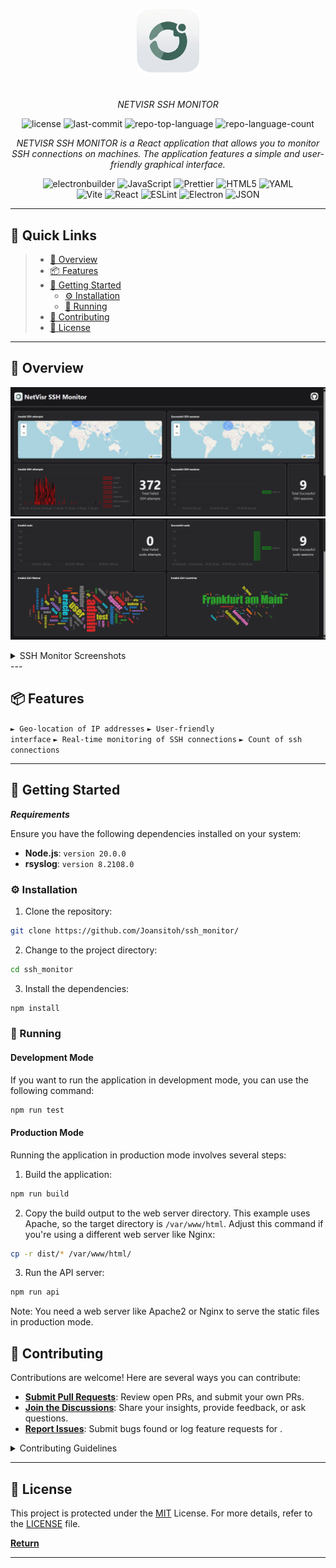 <p align="center">
  <img src="src/assets/logo.png" width="100" />
</p>
<p align="center">
    <h1 align="center"></h1>
</p>
<p align="center">
    <em>NETVISR SSH MONITOR</em>
</p>
<p align="center">
	<img src="https://img.shields.io/github/license/Joansitoh/ssh_monitor?style=flat&color=0080ff" alt="license">
	<img src="https://img.shields.io/github/last-commit/Joansitoh/ssh_monitor?style=flat&logo=git&logoColor=white&color=0080ff" alt="last-commit">
	<img src="https://img.shields.io/github/languages/top/Joansitoh/ssh_monitor?style=flat&color=0080ff" alt="repo-top-language">
	<img src="https://img.shields.io/github/languages/count/Joansitoh/ssh_monitor?style=flat&color=0080ff" alt="repo-language-count">
<p>
<p align="center">
<em>NETVISR SSH MONITOR is a React application that allows you to monitor SSH connections on machines. The application features a simple and user-friendly graphical interface.</em>
</p>
<p align="center">
	<img src="https://img.shields.io/badge/electronbuilder-FFFFFF.svg?style=flat&logo=electron-builder&logoColor=black" alt="electronbuilder">
	<img src="https://img.shields.io/badge/JavaScript-F7DF1E.svg?style=flat&logo=JavaScript&logoColor=black" alt="JavaScript">
	<img src="https://img.shields.io/badge/Prettier-F7B93E.svg?style=flat&logo=Prettier&logoColor=black" alt="Prettier">
	<img src="https://img.shields.io/badge/HTML5-E34F26.svg?style=flat&logo=HTML5&logoColor=white" alt="HTML5">
	<img src="https://img.shields.io/badge/YAML-CB171E.svg?style=flat&logo=YAML&logoColor=white" alt="YAML">
	<br>
	<img src="https://img.shields.io/badge/Vite-646CFF.svg?style=flat&logo=Vite&logoColor=white" alt="Vite">
	<img src="https://img.shields.io/badge/React-61DAFB.svg?style=flat&logo=React&logoColor=black" alt="React">
	<img src="https://img.shields.io/badge/ESLint-4B32C3.svg?style=flat&logo=ESLint&logoColor=white" alt="ESLint">
	<img src="https://img.shields.io/badge/Electron-47848F.svg?style=flat&logo=Electron&logoColor=white" alt="Electron">
	<img src="https://img.shields.io/badge/JSON-000000.svg?style=flat&logo=JSON&logoColor=white" alt="JSON">
</p>
<hr>

## 🔗 Quick Links

> - [📍 Overview](#-overview)
> - [📦 Features](#-features)
> - [🚀 Getting Started](#-getting-started)
>   - [⚙️ Installation](#️-installation)
>   - [🤖 Running ](#-running-)
> - [🤝 Contributing](#-contributing)
> - [📄 License](#-license)

---

## 📍 Overview

![SSH Monitor screenshot 1](/resources/ssh_panel_one.png)
![SSH Monitor screenshot 2](/resources/ssh_panel_two.png)
<details>
  <summary>SSH Monitor Screenshots</summary>

  ![SSH Monitor screenshot 3](/resources/ssh_attempts_bars.png)
  ![SSH Monitor screenshot 3](/resources/ssh_attempts_map.png)
  ![SSH Monitor screenshot 3](/resources/ssh_attempts_names.png)

</details>
---

## 📦 Features

<code>► Geo-location of IP addresses</code>
<code>► User-friendly interface</code>
<code>► Real-time monitoring of SSH connections</code>
<code>► Count of ssh connections</code>

---

## 🚀 Getting Started

**_Requirements_**

Ensure you have the following dependencies installed on your system:

- **Node.js**: `version 20.0.0`
- **rsyslog**: `version 8.2108.0`

### ⚙️ Installation

1. Clone the repository:

```sh
git clone https://github.com/Joansitoh/ssh_monitor/
```

2. Change to the project directory:

```sh
cd ssh_monitor
```

3. Install the dependencies:

```sh
npm install
```

### 🤖 Running

#### Development Mode

If you want to run the application in development mode, you can use the following command:

```sh
npm run test
```

#### Production Mode

Running the application in production mode involves several steps:

1. Build the application:

```sh
npm run build
```

2. Copy the build output to the web server directory. This example uses Apache, so the target directory is `/var/www/html`. Adjust this command if you're using a different web server like Nginx:

```sh
cp -r dist/* /var/www/html/
```

3. Run the API server:

```sh
npm run api
```

Note: You need a web server like Apache2 or Nginx to serve the static files in production mode.

## 🤝 Contributing

Contributions are welcome! Here are several ways you can contribute:

- **[Submit Pull Requests](https://github.com/Joansitoh/ssh_monitor/blob/main/CONTRIBUTING.md)**: Review open PRs, and submit your own PRs.
- **[Join the Discussions](https://github.com/Joansitoh/ssh_monitor/discussions)**: Share your insights, provide feedback, or ask questions.
- **[Report Issues](https://github.com/Joansitoh/ssh_monitor/issues)**: Submit bugs found or log feature requests for .

<details closed>
    <summary>Contributing Guidelines</summary>

1. **Fork the Repository**: Start by forking the project repository to your GitHub account.
2. **Clone Locally**: Clone the forked repository to your local machine using a Git client.
   ```sh
   git clone https://github.com/Joansitoh/ssh_monitor/
   ```
3. **Create a New Branch**: Always work on a new branch, giving it a descriptive name.
   ```sh
   git checkout -b new-feature-x
   ```
4. **Make Your Changes**: Develop and test your changes locally.
5. **Commit Your Changes**: Commit with a clear message describing your updates.
   ```sh
   git commit -m 'Implemented new feature x.'
   ```
6. **Push to GitHub**: Push the changes to your forked repository.
   ```sh
   git push origin new-feature-x
   ```
7. **Submit a Pull Request**: Create a PR against the original project repository. Clearly describe the changes and their motivations.

Once your PR is reviewed and approved, it will be merged into the main branch.

</details>

---

## 📄 License

This project is protected under the [MIT](https://choosealicense.com/licenses/mit/) License. For more details, refer to the [LICENSE](https://choosealicense.com/licenses/mit/) file.

[**Return**](#-quick-links)

---
